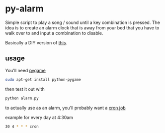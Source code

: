 # py-alarm

Simple script to play a song / sound until a key combination is pressed. The idea is to create an 
alarm clock that is away from your bed that you have to walk over to and input a combination to disable. 

Basically a DIY version of [this](http://www.tomsguide.com/us/Alarm-Clock-LED-Ramos-keypad,news-14834.html).


## usage

You'll need [pygame](www.pygame.org)

```bash
sudo apt-get install python-pygame
```

then test it out with

```bash
python alarm.py
```

to actually use as an alarm, you'll probably want a [cron job](http://askubuntu.com/questions/2368/how-do-i-set-up-a-cron-job)

example for every day at 4:30am

```bash
30 4 * * * cron
```
